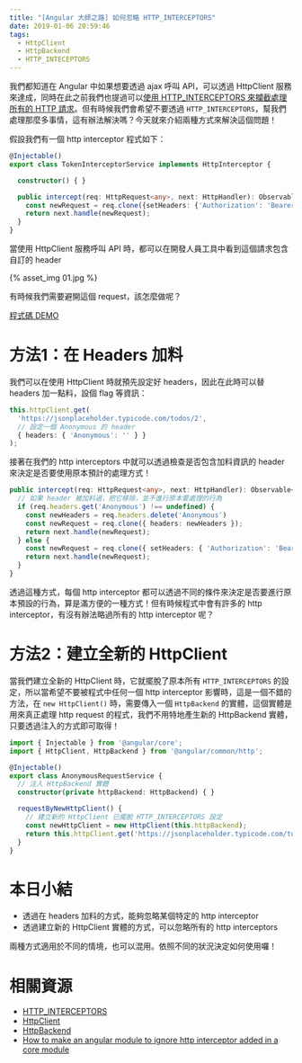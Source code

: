 ```yaml
---
title: "[Angular 大師之路] 如何忽略 HTTP_INTERCEPTORS"
date: 2019-01-06 20:59:46
tags:
  - HttpClient
  - HttpBackend
  - HTTP_INTECEPTORS
---
```


我們都知道在 Angular 中如果想要透過 ajax 呼叫 API，可以透過 HttpClient 服務來達成，同時在此之前我們也提過可以[使用 HTTP_INTERCEPTORS 來攔截處理所有的 HTTP 請求](https://wellwind.idv.tw/blog/2018/11/01/mastering-angular-17-http-interceptors/)。但有時候我們會希望不要透過 `HTTP_INTERCEPTORS`，幫我們處理那麼多事情，這有辦法解決嗎？今天就來介紹兩種方式來解決這個問題！

<!-- more -->

假設我們有一個 http interceptor 程式如下：

```typescript
@Injectable()
export class TokenInterceptorService implements HttpInterceptor {

  constructor() { }

  public intercept(req: HttpRequest<any>, next: HttpHandler): Observable<HttpEvent<any>> {
    const newRequest = req.clone({setHeaders: {'Authorization': 'Bearer fakeToken'}});
    return next.handle(newRequest);
  }
}
```

當使用 HttpClient 服務呼叫 API 時，都可以在開發人員工具中看到這個請求包含自訂的 header

{% asset_img 01.jpg %}

有時候我們需要避開這個 request，該怎麼做呢？

[程式碼 DEMO](https://stackblitz.com/edit/mastering-angular-ignore-http-inteceotors)

# 方法1：在 Headers 加料

我們可以在使用 HttpClient 時就預先設定好 headers，因此在此時可以替 headers 加一點料，設個 flag 等資訊：

```typescript
this.httpClient.get(
  'https://jsonplaceholder.typicode.com/todos/2', 
  // 設定一個 Anonymous 的 header
  { headers: { 'Anonymous': '' } }
);
```

接著在我們的 http interceptors 中就可以透過檢查是否包含加料資訊的 header 來決定是否要使用原本預計的處理方式！

```typescript
public intercept(req: HttpRequest<any>, next: HttpHandler): Observable<HttpEvent<any>> {
  // 如果 header 被加料過，把它移除，並不進行原本要處理的行為
  if (req.headers.get('Anonymous') !== undefined) {
    const newHeaders = req.headers.delete('Anonymous')
    const newRequest = req.clone({ headers: newHeaders });
    return next.handle(newRequest);
  } else {
    const newRequest = req.clone({ setHeaders: { 'Authorization': 'Bearer fakeToken' } });
    return next.handle(newRequest);
  }
}
```

透過這種方式，每個 http interceptor 都可以透過不同的條件來決定是否要進行原本預設的行為，算是滿方便的一種方式！但有時候程式中會有許多的 http interceptor，有沒有辦法略過所有的 http interceptor 呢？

# 方法2：建立全新的 HttpClient

當我們建立全新的 HttpClient 時，它就擺脫了原本所有 `HTTP_INTERCEPTORS` 的設定，所以當希望不要被程式中任何一個 http interceptor 影響時，這是一個不錯的方法，在 `new HttpClient()` 時，需要傳入一個 `HttpBackend` 的實體，這個實體是用來真正處理 http request 的程式，我們不用特地產生新的 HttpBackend 實體，只要透過注入的方式即可取得！

```typescript
import { Injectable } from '@angular/core';
import { HttpClient, HttpBackend } from '@angular/common/http';

@Injectable()
export class AnonymousRequestService {
  // 注入 HttpBackend 實體
  constructor(private httpBackend: HttpBackend) { }

  requestByNewHttpClient() {
    // 建立新的 HttpClient 已擺脫 HTTP_INTERCEPTORS 設定
    const newHttpClient = new HttpClient(this.httpBackend);
    return this.httpClient.get('https://jsonplaceholder.typicode.com/todos/3');
  }
}
```

# 本日小結

- 透過在 headers 加料的方式，能夠忽略某個特定的 http interceptor
- 透過建立新的 HttpClient 實體的方式，可以忽略所有的 http interceptors

兩種方式適用於不同的情境，也可以混用。依照不同的狀況決定如何使用囉！

# 相關資源

- [HTTP_INTERCEPTORS](https://angular.io/api/common/http/HTTP_INTERCEPTORS)
- [HttpClient](https://angular.io/api/common/http/HttpClient)
- [HttpBackend](https://angular.io/api/common/http/HttpBackend)
- [How to make an angular module to ignore http interceptor added in a core module](https://stackoverflow.com/questions/46469349/how-to-make-an-angular-module-to-ignore-http-interceptor-added-in-a-core-module)
